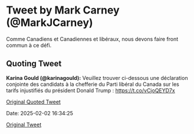 # Tweet by Mark Carney (@MarkJCarney)

Comme Canadiens et Canadiennes et libéraux, nous devons faire front commun à ce défi.

## Quoting Tweet

**Karina Gould (@karinagould):** Veuillez trouver ci-dessous une déclaration conjointe des candidats à la chefferie du Parti libéral du Canada sur les tarifs injustifiés du président Donald Trump : https://t.co/vCjoQEYD7x

[Original Quoted Tweet](https://x.com/karinagould/status/1886089962547785917)

Date: 2025-02-02 16:34:25

[Original Tweet](https://x.com/MarkJCarney/status/1886090810514342384)
